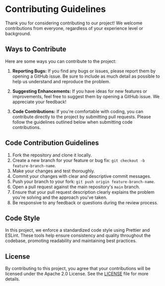 # Contributing Guidelines

Thank you for considering contributing to our project! We welcome contributions from everyone, regardless of your experience level or background.

## Ways to Contribute

Here are some ways you can contribute to the project:

1. **Reporting Bugs:** If you find any bugs or issues, please report them by opening a GitHub issue. Be sure to include as much detail as possible to help us understand and reproduce the problem.

2. **Suggesting Enhancements:** If you have ideas for new features or improvements, feel free to suggest them by opening a GitHub issue. We appreciate your feedback!

3. **Code Contributions:** If you're comfortable with coding, you can contribute directly to the project by submitting pull requests. Please follow the guidelines outlined below when submitting code contributions.

## Code Contribution Guidelines

1. Fork the repository and clone it locally.
2. Create a new branch for your feature or bug fix: `git checkout -b feature-branch-name`.
3. Make your changes and test thoroughly.
4. Commit your changes with clear and descriptive commit messages.
5. Push your branch to your fork: `git push origin feature-branch-name`.
6. Open a pull request against the main repository's `main` branch.
7. Ensure that your pull request description clearly explains the problem you're solving and the approach you've taken.
8. Be responsive to any feedback or questions during the review process.

## Code Style

In this project, we enforce a standardized code style using Prettier and ESLint. These tools help ensure consistency and quality throughout the codebase, promoting readability and maintaining best practices.

## License

By contributing to this project, you agree that your contributions will be licensed under the Apache 2.0 License. See the [LICENSE](LICENSE) file for more details.
